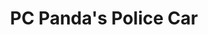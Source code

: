 ---
id: PE06676
title: PC Panda's Police Car
price:
    hkd: 199.9
    twd: 799
dimensions:
    w: 20
    l: 13
    h: 14
    unit: cm
imgs: 
    - 'images/products/pc-pandas-police-car.png'
---